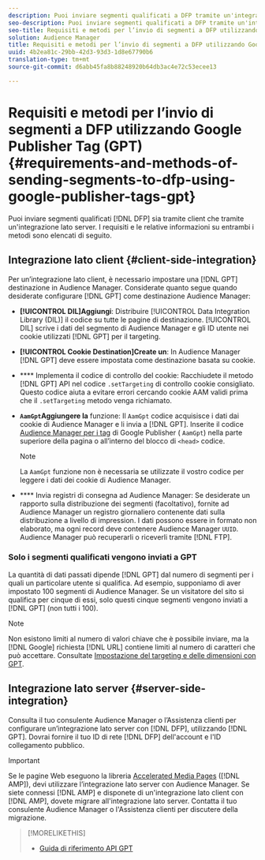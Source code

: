 ```yaml
---
description: Puoi inviare segmenti qualificati a DFP tramite un'integrazione lato client o lato server. I requisiti e le relative informazioni su entrambi i metodi sono elencati di seguito.
seo-description: Puoi inviare segmenti qualificati a DFP tramite un'integrazione lato client o lato server. I requisiti e le relative informazioni su entrambi i metodi sono elencati di seguito.
seo-title: Requisiti e metodi per l’invio di segmenti a DFP utilizzando Google Publisher Tag (GPT)
solution: Audience Manager
title: Requisiti e metodi per l’invio di segmenti a DFP utilizzando Google Publisher Tag (GPT)
uuid: 4b2ea81c-29bb-42d3-93d3-1d8e67790b6
translation-type: tm+mt
source-git-commit: d6abb45fa8b88248920b64db3ac4e72c53ecee13

---
```



# Requisiti e metodi per l’invio di segmenti a DFP utilizzando Google Publisher Tag (GPT) {#requirements-and-methods-of-sending-segments-to-dfp-using-google-publisher-tags-gpt}

Puoi inviare segmenti qualificati [!DNL DFP] sia tramite client che tramite un'integrazione lato server. I requisiti e le relative informazioni su entrambi i metodi sono elencati di seguito.

## Integrazione lato client {#client-side-integration}

Per un’integrazione lato client, è necessario impostare una [!DNL GPT] destinazione in Audience Manager. Considerate quanto segue quando desiderate configurare [!DNL GPT] come destinazione Audience Manager:

* **[!UICONTROL DIL]Aggiungi**: Distribuire [!UICONTROL Data Integration Library (DIL)] il codice su tutte le pagine di destinazione. [!UICONTROL DIL] scrive i dati del segmento di Audience Manager e gli ID utente nei cookie utilizzati [!DNL GPT] per il targeting.

* **[!UICONTROL Cookie Destination]Create un**: In Audience Manager [!DNL GPT] deve essere impostata come destinazione basata su cookie.

* **** Implementa il codice di controllo del cookie: Racchiudete il metodo [!DNL GPT] API nel codice `.setTargeting` di controllo [](../../integration/gpt-aam-destination/gpt-aam-modify-api.md)cookie consigliato. Questo codice aiuta a evitare errori cercando cookie AAM validi prima che il `.setTargeting` metodo venga richiamato.

* **`AamGpt`Aggiungere la** funzione: Il `AamGpt` codice acquisisce i dati dai cookie di Audience Manager e li invia a [!DNL GPT]. Inserite il codice [Audience Manager per i tag](../../integration/gpt-aam-destination/gpt-aam-aamgpt-code.md) di Google Publisher ( `AamGpt`) nella parte superiore della pagina o all’interno del blocco di `<head>` codice.

   >[!NOTE]
   >
   >La `AamGpt` funzione non è necessaria se utilizzate il vostro codice per leggere i dati dei cookie di Audience Manager.

* **** Invia registri di consegna ad Audience Manager: Se desiderate un rapporto sulla distribuzione dei segmenti (facoltativo), fornite ad Audience Manager un registro giornaliero contenente dati sulla distribuzione a livello di impression. I dati possono essere in formato non elaborato, ma ogni record deve contenere Audience Manager `UUID`. Audience Manager può recuperarli o riceverli tramite [!DNL FTP].

### Solo i segmenti qualificati vengono inviati a GPT

La quantità di dati passati dipende [!DNL GPT] dal numero di segmenti per i quali un particolare utente si qualifica. Ad esempio, supponiamo di aver impostato 100 segmenti di Audience Manager. Se un visitatore del sito si qualifica per cinque di essi, solo questi cinque segmenti vengono inviati a [!DNL GPT] (non tutti i 100).

>[!NOTE]
>
>Non esistono limiti al numero di valori chiave che è possibile inviare, ma la [!DNL Google] richiesta [!DNL URL] contiene limiti al numero di caratteri che può accettare. Consultate [Impostazione del targeting e delle dimensioni con GPT](https://support.google.com/dfp_premium/bin/answer.py?hl=en&answer=1697712).

## Integrazione lato server {#server-side-integration}

Consulta il tuo consulente Audience Manager o l’Assistenza clienti per configurare un’integrazione lato server con [!DNL DFP], utilizzando [!DNL GPT]. Dovrai fornire il tuo ID di rete [!DNL DFP] dell'account e l'ID collegamento pubblico.

>[!IMPORTANT]
>
>Se le pagine Web eseguono la libreria [Accelerated Media Pages](https://www.ampproject.org/) ([!DNL AMP]), devi utilizzare l’integrazione lato server con Audience Manager. Se siete connessi [!DNL AMP] e disponete di un'integrazione lato client con [!DNL AMP], dovete migrare all'integrazione lato server. Contatta il tuo consulente Audience Manager o l'Assistenza clienti per discutere della migrazione.

>[!MORELIKETHIS]
>
>* [Guida di riferimento API GPT](https://support.google.com/dfp_premium/bin/answer.py?hl=en&answer=1650154)


